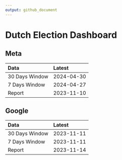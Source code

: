 ```yaml
---
output: github_document
---
```


# Dutch Election Dashboard



## Meta


|Data           |Latest     |
|:--------------|:----------|
|30 Days Window |2024-04-30 |
|7 Days Window  |2024-04-27 |
|Report         |2023-11-10 |

## Google


|Data           |Latest     |
|:--------------|:----------|
|30 Days Window |2023-11-11 |
|7 Days Window  |2023-11-11 |
|Report         |2023-11-14 |
